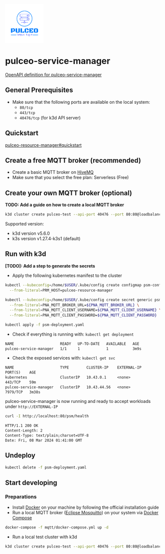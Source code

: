 <img src="docs/assets/pulceo-logo-color.png" alt="pulceo-logo" width="25%" height="auto"/>

# pulceo-service-manager

[OpenAPI definition for pulceo-service-manager](https://spboehm.github.io/pulceo-service-manager/)

## General Prerequisites

- Make sure that the following ports are available on the local system:
    - `80/tcp`
    - `443/tcp`
    - `40476/tcp` (for k3d API server)

## Quickstart 

[pulceo-resource-manager#quickstart](https://github.com/spboehm/pulceo-resource-manager?tab=readme-ov-file#quickstart-try-locally)

## Create a free MQTT broker (recommended)

- Create a basic MQTT broker on [HiveMQ](https://console.hivemq.cloud/?utm_source=HiveMQ+Pricing+Page&utm_medium=serverless+signup+CTA+Button&utm_campaign=HiveMQ+Cloud+PaaS&utm_content=serverless)
- Make sure that you select the free plan: Serverless (Free)

## Create your own MQTT broker (optional)

**TODO: Add a guide on how to create a local MQTT broker**
```bash
k3d cluster create pulceo-test --api-port 40476 --port 80:80@loadbalancer
```

Supported version:

- k3d version v5.6.0
- k3s version v1.27.4-k3s1 (default)

## Run with k3d

**[TODO]: Add a step to generate the secrets**
- Apply the following kubernetes manifest to the cluster
```bash
kubectl --kubeconfig=/home/$USER/.kube/config create configmap psm-configmap \
  --from-literal=PRM_HOST=pulceo-resource-manager
```
```bash
kubectl --kubeconfig=/home/$USER/.kube/config create secret generic psm-credentials \
  --from-literal=PNA_MQTT_BROKER_URL=${PNA_MQTT_BROKER_URL} \
  --from-literal=PNA_MQTT_CLIENT_USERNAME=${PNA_MQTT_CLIENT_USERNAME} \
  --from-literal=PNA_MQTT_CLIENT_PASSWORD=${PNA_MQTT_CLIENT_PASSWORD}
```
```bash
kubectl apply -f psm-deployment.yaml
```

- Check if everything is running with: `kubectl get deployment`
```
NAME                     READY   UP-TO-DATE   AVAILABLE   AGE
pulceo-service-manager   1/1     1            1           3m9s
```

- Check the exposed services with: `kubectl get svc`
```
NAME                     TYPE        CLUSTER-IP    EXTERNAL-IP   PORT(S)    AGE
kubernetes               ClusterIP   10.43.0.1     <none>        443/TCP    59m
pulceo-service-manager   ClusterIP   10.43.44.56   <none>        7979/TCP   3m38s
```

pulceo-service-manager is now running and ready to accept workloads under `http://EXTERNAL-IP`

```bash
curl -I http://localhost:80/psm/health
```
```
HTTP/1.1 200 OK
Content-Length: 2
Content-Type: text/plain;charset=UTF-8
Date: Fri, 08 Mar 2024 01:41:00 GMT
```

## Undeploy

```bash
kubectl delete -f psm-deployment.yaml
```

## Start developing

### Preparations

- Install [Docker](https://www.docker.com/) on your machine by following the official installation guide
- Run a local MQTT broker ([Eclipse Mosquitto](https://mosquitto.org/)) on your system via [Docker Compose](https://docs.docker.com/compose/)

```bash
docker-compose -f mqtt/docker-compose.yml up -d 
```

- Run a local test cluster with k3d
```bash
k3d cluster create pulceo-test --api-port 40476 --port 80:80@loadbalancer
```
